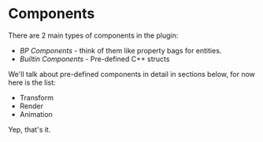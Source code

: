 # Components

There are 2 main types of components in the plugin:

* *BP Components* - think of them like property bags for entities.
* *Builtin Components*  - Pre-defined C++ structs

We'll talk about pre-defined components in detail in sections below, for now here is the list:

* Transform
* Render
* Animation

Yep, that's it.
